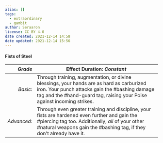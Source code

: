 ```yaml
---
alias: []
tags:
  - extraordinary
  - gambit
author: Seraaron
license: CC BY 4.0
date created: 2021-12-14 14:58
date updated: 2021-12-14 15:56
---
```


#### Fists of Steel

|   _Grade_ | Effect Duration: _Constant_                                                                                                                                                                                                                    |
| ----------: | --------------------------------------------------------------------------------------------------------------------------------------------------------------------------------------------------------------------------- |
|    _Basic:_ | Through training, augmentation, or divine blessings, your hands are as hard as carburized iron. Your punch attacks gain the #bashing damage tag and the #hand-guard tag, raising your Poise against incoming strikes.       |
| _Advanced:_ | Through even greater training and discipline, your fists are hardened even further and gain the #piercing tag too. Additionally, _all_ of your other #natural weapons gain the #bashing tag, if they don't already have it. |
